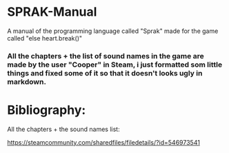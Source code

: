 # SPRAK-Manual
A manual of the programming language called "Sprak" made for the game called "else heart.break()"

### **All the chapters + the list of sound names in the game are made by the user "Cooper" in Steam**, i just formatted som little things and fixed some of it so that it doesn't looks ugly in markdown.

# Bibliography:

All the chapters + the sound names list:

https://steamcommunity.com/sharedfiles/filedetails/?id=546973541

